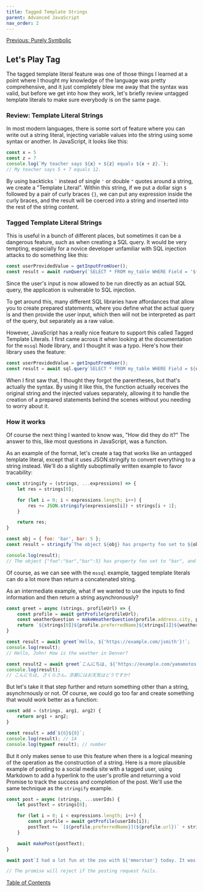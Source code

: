 ```yaml
---
title: Tagged Template Strings
parent: Advanced JavaScript
nav_order: 2
---
```

[Previous: Purely Symbolic](1-symbols-and-protocols.md)

## Let's Play Tag
The tagged template literal feature was one of those things I learned at a point where I thought my knowledge of the language was pretty comprehensive, and it just completely blew me away that the syntax was valid, but before we get into how they work, let's briefly review untagged template literals to make sure everybody is on the same page.

### Review: Template Literal Strings
In most modern languages, there is some sort of feature where you can write out a string literal, injecting variable values into the string using some syntax or another. In JavaScript, it looks like this:

```JavaScript
const x = 5
const z = 7
console.log(`My teacher says ${x} + ${z} equals ${x + z}.`);
// My teacher says 5 + 7 equals 12.
```

By using backticks `` ` `` instead of single `'` or double `"` quotes around a string, we create a "Template Literal". Within this string, if we put a dollar sign `$` followed by a pair of curly braces `{}`, we can put any expression inside the curly braces, and the result will be coerced into a string and inserted into the rest of the string content.

### Tagged Template Literal Strings
This is useful in a bunch of different places, but sometimes it can be a dangerous feature, such as when creating a SQL query. It would be very tempting, especially for a novice developer unfamiliar with SQL injection attacks to do something like this:
```JavaScript
const userProvidedValue = getInputFromUser();
const result = await runQuery(`SELECT * FROM my_table WHERE Field = '${userProvidedValue}'`);
```

Since the user's input is now allowed to be run directly as an actual SQL query, the application is vulnerable to SQL injection.

To get around this, many different SQL libraries have affordances that allow you to create prepared statements, where you define what the actual query is and then provide the user input, which then will not be interpreted as part of the query, but separately as a raw value.

However, JavaScript has a really nice feature to support this called Tagged Template Literals. I first came across it when looking at the documentation for the `mssql` Node library, and I thought it was a typo. Here's how their library uses the feature:

```JavaScript
const userProvidedValue = getInputFromUser();
const result = await sql.query`SELECT * FROM my_table WHERE Field = ${userProvidedValue}`;
```

When I first saw that, I thought they forgot the parentheses, but that's actually the syntax. By using it like this, the function actually receives the original string and the injected values separately, allowing it to handle the creation of a prepared statements behind the scenes without you needing to worry about it.

### How it works
Of course the next thing I wanted to know was, "How did they do it?" The answer to this, like most questions in JavaScript, was a function.

As an example of the format, let's create a tag that works like an untagged template literal, except that it uses JSON.stringify to convert everything to a string instead. We'll do a slightly suboptimally written example to favor tracability:

```JavaScript
const stringify = (strings, ...expressions) => {
    let res = strings[0];

    for (let i = 0; i < expressions.length; i++) {
        res += JSON.stringify(expressions[i]) + strings[i + 1];
    }

    return res;
}

const obj = { foo: 'bar', bar: 5 };
const result = stringify`The object ${obj} has property foo set to ${obj.foo}, and that's good.`;

console.log(result);
// The object {"foo":"bar","bar":5} has property foo set to "bar", and that's good.
```

Of course, as we can see with the `mssql` example, tagged template literals can do a lot more than return a concatenated string.

As an intermediate example, what if we wanted to use the inputs to find information and then return a string asynchronously?

```JavaScript
const greet = async (strings, profileUrl) => {
    const profile = await getProfile(profileUrl);
    const weatherQuestion = makeWeatherQuestion(profile.address.city, profile.language);
    return `${strings[0]}${profile.preferredName}${strings[1]}${weatherQuestion}`;
}

const result = await greet`Hello, ${'https://example.com/jsmith'}!`;
console.log(result);
// Hello, John! How is the weather in Denver?

const result2 = await greet`こんにちは, ${'https://example.com/yamamotos'}。`;
console.log(result);
// こんにちは, さくらさん。京都にはお天気はどうですか?
```

But let's take it that step further and return something other than a string, asynchrnously or not. Of course, we could go too far and create something that would work better as a function:

```JavaScript
const add = (strings, arg1, arg2) {
    return arg1 + arg2;
}

const result = add`${6}${8}`;
console.log(result); // 14
console.log(typeof result); // number
```

But it only makes sense to use this feature when there is a logical meaning of the operation as the construction of a string. Here is a more plausible example of posting to a social media site with a tagged user, using Markdown to add a hyperlink to the user's profile and returning a void Promise to track the success and completion of the post. We'll use the same technique as the `stringify` example.

```JavaScript
const post = async (strings, ...userIds) {
    let postText = strings[0];

    for (let i = 0; i < expressions.length; i++) {
        const profile = await getProfile(userIds[i]);
        postText += `[${profile.preferredName}](${profile.url})` + strings[i + 1];
    }

    await makePost(postText);
}

await post`I had a lot fun at the zoo with ${'mmorstan'} today. It was quite unexpected that we ran into ${'sholmes'} there`;

// The promise will reject if the posting request fails.
```

<!-- [Next: TBD](3-tbd.md) -->

[Table of Contents](0-intro.md)